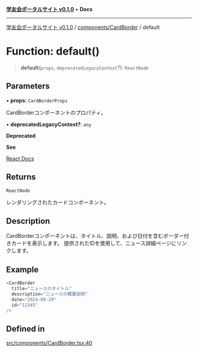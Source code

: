 [**学友会ポータルサイト v0.1.0**](../../../README.md) • **Docs**

***

[学友会ポータルサイト v0.1.0](../../../modules.md) / [components/CardBorder](../README.md) / default

# Function: default()

> **default**(`props`, `deprecatedLegacyContext`?): `ReactNode`

## Parameters

• **props**: `CardBorderProps`

CardBorderコンポーネントのプロパティ。

• **deprecatedLegacyContext?**: `any`

**Deprecated**

**See**

[React Docs](https://legacy.reactjs.org/docs/legacy-context.html#referencing-context-in-lifecycle-methods)

## Returns

`ReactNode`

レンダリングされたカードコンポーネント。

## Description

CardBorderコンポーネントは、タイトル、説明、および日付を含むボーダー付きカードを表示します。
提供されたIDを使用して、ニュース詳細ページにリンクします。

## Example

```ts
<CardBorder
  title="ニュースのタイトル"
  description="ニュースの概要説明"
  date="2024-09-29"
  id="12345"
/>
```

## Defined in

[src/components/CardBorder.tsx:40](https://github.com/iU-Alumni-Association/gakuyukai-new/blob/9032bc93fe144cf1419e63a5b72095e28cfeb84b/src/components/CardBorder.tsx#L40)
